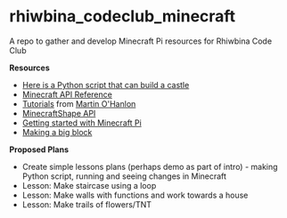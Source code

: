# rhiwbina_codeclub_minecraft
A repo to gather and develop Minecraft Pi resources for Rhiwbina Code Club

**Resources**
+ [Here is a Python script that can build a castle](https://www.raspberrypi-spy.co.uk/2014/06/building-a-castle-in-minecraft-with-python)
+ [Minecraft API Reference](http://www.stuffaboutcode.com/p/minecraft-api-reference.html)
+ [Tutorials](http://www.stuffaboutcode.com/p/minecraft.html) from [Martin O'Hanlon](https://github.com/martinohanlon) 
+ [MinecraftShape API](http://minecraft-stuff.readthedocs.io/en/latest/minecraftshape.html)
+ [Getting started with Minecraft Pi](https://projects.raspberrypi.org/en/projects/getting-started-with-minecraft-pi)
+ [Making a big block](http://www.pihomeserver.fr/en/2015/05/30/raspberry-pi-minecraft-et-python/)



**Proposed Plans**
+ Create simple lessons plans (perhaps demo as part of intro) - making Python script, running and seeing changes in Minecraft
+ Lesson: Make staircase using a loop
+ Lesson: Make walls with functions and work towards a house
+ Lesson: Make trails of flowers/TNT


